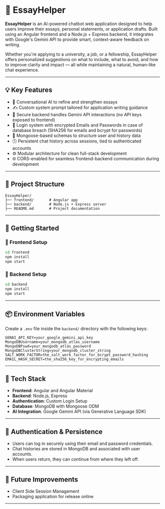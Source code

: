 # 📝 EssayHelper

**EssayHelper** is an AI-powered chatbot web application designed to help users improve their essays, personal statements, or application drafts. Built using an Angular frontend and a Node.js + Express backend, it integrates with Google's Gemini API to provide smart, context-aware feedback on writing.

Whether you're applying to a university, a job, or a fellowship, EssayHelper offers personalized suggestions on what to include, what to avoid, and how to improve clarity and impact — all while maintaining a natural, human-like chat experience.

---

## 💡 Key Features

- 💬 Conversational AI to refine and strengthen essays  
- ✍️ Custom system prompt tailored for application writing guidance  
- 🔐 Secure backend handles Gemini API interactions (no API keys exposed to frontend)  
- 👤 Login system with encrypted Emails and Passwords in case of database breach (SHA256 for emails and bcrypt for passwords)
- 💾 Mongoose-based schemas to structure user and history data  
- 🕓 Persistent chat history across sessions, tied to authenticated accounts  
- ⚙️ Modular architecture for clean full-stack development  
- 🌐 CORS-enabled for seamless frontend-backend communication during development  

---

## 📁 Project Structure

```
EssayHelper/
├── frontend/       # Angular app
├── backend/        # Node.js + Express server
├── README.md       # Project documentation
```

---

## 🚀 Getting Started

### 🔧 Frontend Setup
```bash
cd frontend
npm install
npm start
```

### 🔧 Backend Setup
```bash
cd backend
npm install
npm start
```

---

## 📦 Environment Variables

Create a `.env` file inside the `backend/` directory with the following keys:

```env
GENAI_API_KEY=your_google_gemini_api_key
MongoDBUsername=your_mongodb_atlas_username
MongoDBPswd=your_mongodb_atlas_password
MongoDBClusterString=your_mongodb_cluster_string
SALT_WORK_FACTOR=the_salt_work_factor_for_bcrypt_password_hashing
EMAIL_HASH_SECRET=the_sha256_key_for_encrypting_emails
```

---

## 🧠 Tech Stack

- **Frontend**: Angular and Angular Material
- **Backend**: Node.js, Express
- **Authentication**: Custom Login Setup
- **Database**: MongoDB with Mongoose ODM
- **AI Integration**: Google Gemini API (via Generative Language SDK)

---

## 🔐 Authentication & Persistence

- Users can log in securely using their email and password credentials.
- Chat histories are stored in MongoDB and associated with user accounts.
- When users return, they can continue from where they left off.

---

## 📌 Future Improvements

- Client Side Session Management
- Packaging application for release online  

---
